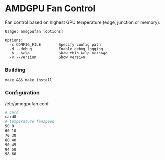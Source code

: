 # AMDGPU Fan Control

Fan control based on highest GPU temperature (edge, junction or memory).

    Usage: amdgpufan [options]

    Options:
      -c CONFIG_FILE        Specify config path
      -d --debug            Enable debug logging
      -h --help             Show this help message
      -v --version          Show version


### Building

    make &&& make install

### Configuration

/etc/amdgpufan.conf

```sh
# card
card0
# temperature fanspeed
50 0
60 10
70 30
80 40
90 45
94 50
98 60
```
